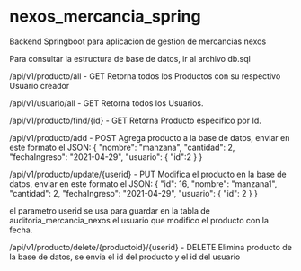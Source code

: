 # nexos_mercancia_spring
Backend Springboot para aplicacion de gestion de mercancias nexos

Para consultar la estructura de base de datos, ir al archivo db.sql

/api/v1/producto/all - GET
Retorna todos los Productos con su respectivo Usuario creador

/api/v1/usuario/all - GET
Retorna todos los Usuarios.

/api/v1/producto/find/{id} - GET
Retorna Producto especifico por Id.

/api/v1/producto/add - POST
Agrega producto a la base de datos, enviar en este formato el JSON:
{
    "nombre": "manzana",
    "cantidad": 2,
    "fechaIngreso": "2021-04-29",
    "usuario": {
      "id":2
    }
}

/api/v1/producto/update/{userid} - PUT
Modifica el producto en la base de datos, enviar en este formato el JSON:
{
    "id": 16,
    "nombre": "manzana1",
    "cantidad": 2,
    "fechaIngreso": "2021-04-29",
    "usuario": {
        "id": 2
    }
}

el parametro userid se usa para guardar en la tabla de auditoria_mercancia_nexos el usuario que modifico el producto con la fecha.

/api/v1/producto/delete/{productoid}/{userid} - DELETE
Elimina producto de la base de datos, se envia el id del producto y el id del usuario
